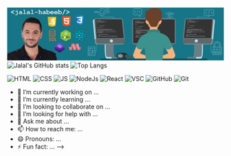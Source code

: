 ![Header](https://github.com/JalalHabeeb/jalalhabeeb/blob/main/git2.jpg "Jalal Habeeb")
![Jalal's GitHub stats](https://github-readme-stats.vercel.app/api?username=jalalhabeeb&show_icons=true&theme=tokyonight&card_width=1209&title_color=ffffff&text_color=32ABDA&icon_color=E44F25&line_height=30&text_bold=true&ring_color=ffd300)
![Top Langs](https://github-readme-stats.vercel.app/api/top-langs/?username=jalalhabeeb&theme=tokyonight&card_width=1209&title_color=ffffff&text_color=32ABDA&line_height=30)

![HTML](https://img.shields.io/badge/MarkUp-HTML-critical?style=plastic&logo=html5) ![CSS](https://img.shields.io/badge/Style-CSS-informational?style=plastic&logo=css3&logoColor=blue) ![JS](https://img.shields.io/badge/Code-JavaScript-yellow?style=plastic&logo=javascript) ![NodeJs](https://img.shields.io/badge/Code-Node.JS-green?style=plastic&logo=nodedotjs) ![React](https://img.shields.io/badge/Code-React-blue?style=plastic&logo=react) ![VSC](https://img.shields.io/badge/Tool-VSCode-blueviolet?style=plastic&logo=visualstudiocode&logoColor=blueviolet) ![GitHub](https://img.shields.io/badge/Tool-GitHub-7a7a7a?style=plastic&logo=github) ![Git](https://img.shields.io/badge/Tool-$git-7a7a7a?style=plastic&logo=git)
- 🔭 I’m currently working on ...
- 🌱 I’m currently learning ...
- 👯 I’m looking to collaborate on ...
- 🤔 I’m looking for help with ...
- 💬 Ask me about ...
- 📫 How to reach me: ...
- 😄 Pronouns: ...
- ⚡ Fun fact: ...
-->
